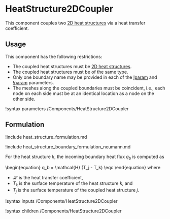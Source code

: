 # HeatStructure2DCoupler

This component couples two [2D heat structures](component_groups/heat_structure_2d.md)
via a heat transfer coefficient.

## Usage

This component has the following restrictions:

- The coupled heat structures must be [2D heat structures](component_groups/heat_structure_2d.md).
- The coupled heat structures must be of the same type.
- Only one boundary name may be provided in each of the
  [!param](/Components/HeatStructure2DCoupler/primary_boundary) and
  [!param](/Components/HeatStructure2DCoupler/secondary_boundary) parameters.
- The meshes along the coupled boundaries must be coincident, i.e., each node
  on each side must be at an identical location as a node on the other side.

!syntax parameters /Components/HeatStructure2DCoupler

## Formulation

!include heat_structure_formulation.md

!include heat_structure_boundary_formulation_neumann.md

For the heat structure $k$, the incoming boundary heat flux $q_b$ is computed as

\begin{equation}
  q_b = \mathcal{H} (T_j - T_k) \eqc
\end{equation}
where

- $\mathcal{H}$ is the heat transfer coefficient,
- $T_k$ is the surface temperature of the heat structure $k$, and
- $T_j$ is the surface temperature of the coupled heat structure $j$.

!syntax inputs /Components/HeatStructure2DCoupler

!syntax children /Components/HeatStructure2DCoupler
